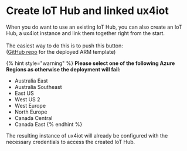 # Create IoT Hub and linked ux4iot

When you do want to use an existing IoT Hub, you can also create an IoT Hub, a ux4iot instance and link them together right from the start. \
\
The easiest way to do this is to push this button:\
&#x20;[<img src="../.gitbook/assets/deploy-to-azure.png" alt="" data-size="original"> ](https://portal.azure.com/#create/Microsoft.Template/uri/https%3A%2F%2Fraw.githubusercontent.com%2Fdeviceinsight%2Fux4iot-quickstart%2Fmaster%2Fquickstart.json)\
([GitHub repo](https://github.com/deviceinsight/ux4iot-quickstart) for the deployed ARM template)

{% hint style="warning" %}
**Please select one of the following Azure Regions as otherwise the deployment will fail:**

* Australia East
* Australia Southeast
* East US
* West US 2
* West Europe
* North Europe
* Canada Central
* Canada East
{% endhint %}

The resulting instance of ux4iot will already be configured with the necessary credentials to access the created IoT Hub.
